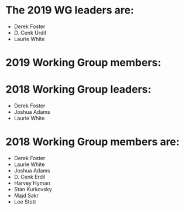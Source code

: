 # The 2019 WG leaders are:

* Derek Foster
* D. Cenk Urdil
* Laurie White


# 2019 Working Group members:



# 2018 Working Group leaders:

* Derek Foster
* Joshua Adams
* Laurie White


# 2018 Working Group members are:

* Derek Foster 
* Laurie White
* Joshua Adams
* D. Cenk Erdil
* Harvey Hyman
* Stan Kurkovsky
* Majd Sakr
* Lee Stott
